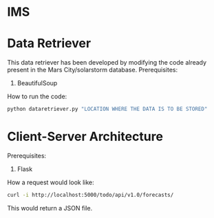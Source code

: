 # IMS

# Data Retriever
This data retriever has been developed by modifying the code already present in the Mars City/solarstorm database.
Prerequisites:
1. BeautifulSoup

How to run the code:
```sh 
python dataretriever.py "LOCATION WHERE THE DATA IS TO BE STORED"
```

# Client-Server Architecture
Prerequisites:
1. Flask

How a request would look like:
```sh
curl -i http://localhost:5000/todo/api/v1.0/forecasts/
```
This would return a JSON file.
